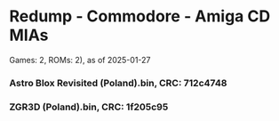 # Redump - Commodore - Amiga CD MIAs
Games: 2, ROMs: 2), as of 2025-01-27
### Astro Blox Revisited (Poland).bin, CRC: 712c4748
### ZGR3D (Poland).bin, CRC: 1f205c95
